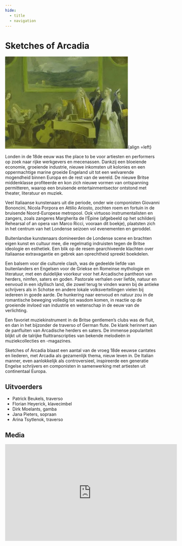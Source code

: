 ```yaml
---
hide:
  - title
  - navigation
---
```


# Sketches of Arcadia

![Sprezzanti Rime](../../assets/images/sketches_of_arcadia.webp){align =left}

Londen in de 18de eeuw was the place to be voor artiesten en performers op zoek naar rijke werkgevers en mecenassen. Dankzij een bloeiende economie, groeiende industrie, nieuwe inkomsten uit kolonies en een oppermachtige marine groeide Engeland uit tot een welvarende mogendheid binnen Europa en de rest van de wereld. De nieuwe Britse middenklasse profiteerde en kon zich nieuwe vormen van ontspanning permitteren, waarop een bruisende entertainmentsector ontstond met theater, literatuur en muziek.  

Veel Italiaanse kunstenaars uit die periode, onder wie componisten Giovanni Bononcini, Nicola Porpora en Attilio Ariosto, zochten roem en fortuin in de bruisende Noord-Europese metropool. Ook virtuoso instrumentalisten en zangers, zoals zangeres Margherita de l’Épine (afgebeeld op het schilderij Rehearsal of an opera van Marco Ricci, vooraan dit boekje), plaatsten zich in het centrum van het Londense seizoen vol evenementen en geroddel.

Buitenlandse kunstenaars domineerden de Londense scene en brachten eigen kunst en cultuur mee, die regelmatig indruisten tegen de Britse ideologie en esthetiek. Een blik op de resem gearchiveerde klachten over Italiaanse extravagantie en gebrek aan oprechtheid spreekt boekdelen.

Een balsem voor die culturele clash, was de gedeelde liefde van buitenlanders en Engelsen voor de Griekse en Romeinse mythologie en literatuur, met een duidelijke voorkeur voor het Arcadische pantheon van herders, nimfen, saters en goden. Pastorale verhalen over liefde, natuur en eenvoud in een idyllisch land, die zowel terug te vinden waren bij de antieke schrijvers als in Schotse en andere lokale volksvertellingen vielen bij iedereen in goede aarde. De hunkering naar eenvoud en natuur zou in de romantische beweging volledig tot wasdom komen, in reactie op de groeiende invloed van industrie en wetenschap in de eeuw van de verlichting.

Een favoriet muziekinstrument in de Britse gentlemen’s clubs was de fluit, en dan in het bijzonder de traverso of German flute. De klank herinnert aan de panfluiten van Arcadische herders en saters. De immense populariteit blijkt uit de talrijke fluittranscripties van bekende melodieën in muziekcollecties en -magazines. 

Sketches of Arcadia blaast een aantal van de vroeg 18de eeuwse cantates en liederen, met Arcadia als gezamenlijk thema, nieuw leven in. De Italian manner, even aanlokkelijk als controversieel, inspireerde een generatie Engelse schrijvers en componisten in samenwerking met artiesten uit continentaal Europa.

## Uitvoerders

- Patrick Beukels, traverso
- Florian Heyerick, klavecimbel
- Dirk Moelants, gamba
- Jana Pieters, sopraan
- Arina Tsytlenok, traverso

## Media

<iframe width="560" height="315" src="https://www.youtube.com/embed/videoseries?si=EK7TUQT3wwqoYK_g&amp;list=PLDTXvtcLnrvEIwoM-GZGH0jvztRFmg7cF" title="YouTube video player" frameborder="0" allow="accelerometer; autoplay; clipboard-write; encrypted-media; gyroscope; picture-in-picture; web-share" referrerpolicy="strict-origin-when-cross-origin" allowfullscreen></iframe>

